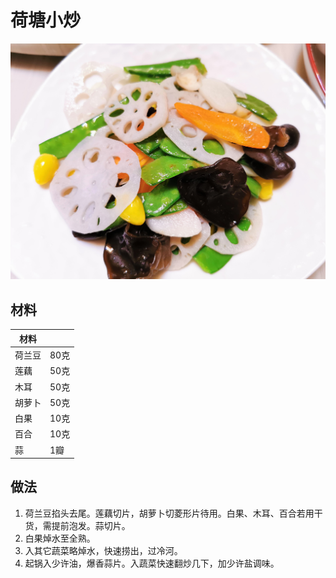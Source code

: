 # 荷塘小炒

![](https://github.com/NiborPolaris/Recipes/blob/master/Images/荷塘小炒.jpg)

## 材料

| 材料 |   |
| --- | --- |
| 荷兰豆 | 80克 |
| 莲藕 | 50克 |
| 木耳 | 50克 |
| 胡萝卜 | 50克 |
| 白果 | 10克 |
| 百合 | 10克 |
| 蒜 | 1瓣 |

## 做法

1. 荷兰豆掐头去尾。莲藕切片，胡萝卜切菱形片待用。白果、木耳、百合若用干货，需提前泡发。蒜切片。
2. 白果焯水至全熟。
3. 入其它蔬菜略焯水，快速捞出，过冷河。
4. 起锅入少许油，爆香蒜片。入蔬菜快速翻炒几下，加少许盐调味。